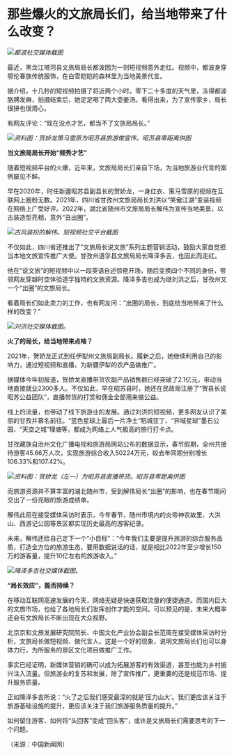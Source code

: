 # 那些爆火的文旅局长们，给当地带来了什么改变？

![](https://inews.gtimg.com/newsapp_bt/0/15680917224/1000)_都波社交媒体截图_

最近，黑龙江塔河县文旅局局长都波因为一则短视频意外走红。视频中，都波身穿鄂伦春族传统服饰，在白雪皑皑的森林里为当地美景代言。

据介绍，十几秒的短视频拍摄了将近两个小时。零下二十多度的天气里，冻得都波胳膊发麻，拍摄结束后，她足足喝了两大壶姜汤。看得出来，为了宣传家乡，局长很拼也很用心。

有网友评论：“现在没点才艺，都当不了文旅局局长。”

![](https://inews.gtimg.com/newsapp_bt/0/15680917228/1000)_资料图：贺娇龙策马雪原为昭苏县旅游做宣传。昭苏县零距离供图_

**当文旅局局长开始“频秀才艺”**

随着短视频平台的火爆，近年来，文旅局局长们亲自下场，为当地旅游业代言的案例屡见不鲜。

早在2020年，时任新疆昭苏县副县长的贺娇龙，一身红衣、策马雪原的视频在互联网上圈粉无数。2021年，四川省甘孜州文旅局局长刘洪以“笑傲江湖”变装视频在网络上广受好评。2022年，湖北省随州市文旅局局长解伟为宣传当地美景，以古装造型亮相，意外“丑出圈”。

![](https://inews.gtimg.com/newsapp_bt/0/15680917230/1000)_古风装扮的解伟。短视频社交平台截图_

不仅如此，四川省还推出了“文旅局长说文旅”系列主题营销活动，鼓励大家自觉担当本地文旅宣传推广大使。甘孜州道孚县文旅局局长降泽多吉，也因此而走红。

他在“说文旅”的短视频中以一段英语自述惊艳开场，随后变换四个不同的身份，带领网友穿越时空体验道孚独特的文旅资源。降泽多吉也成为继刘洪之后，甘孜州又一个“出圈”的文旅局长。

看着局长们如此卖力的工作，也有网友问：“出圈的局长，到底给当地带来了什么样的改变？”

![](https://inews.gtimg.com/newsapp_bt/0/15680917234/1000)_刘洪社交媒体截图。_

**火了的局长，给当地带来点啥？**

2021年，贺娇龙正式到任伊犁州文旅局副局长。履新之后，她继续利用自己的影响力，通过短视频和直播，为新疆伊犁的农产品做推广。

据媒体今年初报道，贺娇龙直播带货农副产品销售额已经突破了2.1亿元，带动当地直接就业2300多人。不仅如此，早在昭苏县时，她还在民政局注册了“贺县长说昭苏公益团队”，直播带货的打赏和佣金全部用来做公益。

线上的流量，也带动了线下旅游业的发展。通过刘洪的短视频，更多网友认识了美丽的甘孜并慕名前往。“蓝色星球上最后一片净土”稻城亚丁、“异域星球”墨石公园、“天空之城”理塘等，都成为网络上人气极高的旅行打卡点。

甘孜藏族自治州文化广播电视和旅游局网站公布的数据显示，春节假期，全州共接待游客45.66万人次，实现旅游综合收入50224万元，较去年同期分别增长106.33%和107.42%。

![](https://inews.gtimg.com/newsapp_bt/0/15680917238/1000)_资料图：贺娇龙（左一）为昭苏县直播带货。昭苏县零距离供图_

而旅游资源并不算丰富的湖北随州市，受到解伟局长“出圈”的影响，也在春节期间交出了一份亮眼的旅游成绩单。

解伟此前在接受媒体采访时表示，今年春节，随州市境内的炎帝神农故里、大洪山、西游记公园等景区都实现历史最高的游客纪录。

未来，解伟还给自己定下一个“小目标”：“今年我们主要是提升旅游的综合服务品质，打造全方位的旅游生态，要用数据说话的话，就是相比2022年至少增长150万的游客量，提升10亿左右的旅游收入。”

![](https://inews.gtimg.com/newsapp_bt/0/15680917240/1000)_降泽多吉社交媒体截图。_

**“局长效应”，能否持续？**

在移动互联网高速发展的今天，网络无疑是快速获取流量的便捷通道。而国内巨大的文旅市场，也给了各地局长们发挥创作才能的空间。可以预见的是，未来大概率还会有文旅局长不断出现在大众视野。

北京京和文旅发展研究院院长、中国文化产业协会副会长范周在接受媒体采访时分析，文旅局长做短视频、做代言人，这是一个好的现象，说明文旅局长们也可以身体力行，为所服务的景区文化项目做推广工作。

事实已经证明，新媒体营销的确可以成为拓展游客的有效渠道，甚至也能为乡村振兴注入流量。但旅游业的复苏和发展，除了宣传推广，更重要的还是规范市场、提升服务质量。

正如降泽多吉所说：“火了之后我们感受最深的就是‘压力山大’。我们更应该关注于旅游基础设施的提升，更应该关注于我们旅游服务质量的提升。”

如何留住游客、如何将“头回客”变成“回头客”，或许是文旅局长们需要思考的下一个问题。

（来源：中国新闻网）

